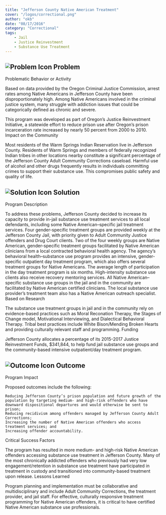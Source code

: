 ```yaml
---
title: "Jefferson County Native American Treatment"
cover: "/logos/correctional.png"
author: "okb"
date: "08/17/2016"
category: "Correctional"
tags:
    - Jail
    - Justice Reinvestment
    - Substance Use Treatment  
---
```


## ![Problem Icon](https://github.com/google/material-design-icons/raw/master/alert/1x_web/ic_error_outline_black_48dp.png "Problem") Problem

Problematic Behavior or Activity

Based on data provided by the Oregon Criminal Justice Commission, arrest rates among Native Americans in Jefferson County have been disproportionately high. Among Native Americans involved in the criminal justice system, many struggle with addiction issues that could be categorically defined as chronic and severe.

This program was developed as part of Oregon’s Justice Reinvestment Initiative, a statewide effort to reduce prison use after Oregon’s prison incarceration rate increased by nearly 50 percent from 2000 to 2010.
Impact on the Community

Most residents of the Warm Springs Indian Reservation live in Jefferson County. Residents of Warm Springs and members of federally recognized Indian tribes in other locations nearby constitute a significant percentage of the Jefferson County Adult Community Corrections caseload. Harmful use of alcohol and other drugs frequently results in individuals committing crimes to support their substance use. This compromises public safety and quality of life. 
## ![Solution Icon](https://github.com/google/material-design-icons/raw/master/action/1x_web/ic_lightbulb_outline_black_48dp.png "Solution") Solution
Program Description

To address these problems, Jefferson County decided to increase its capacity to provide in-jail substance use treatment services to all local defendants, including some Native American–specific jail treatment services. Four gender-specific treatment groups are provided weekly at the Jefferson County Jail, with priority given to Adult Community Justice offenders and Drug Court clients. Two of the four weekly groups are Native American, gender-specific treatment groups facilitated by Native American clinicians from a local contracted behavioral health agency. The agency’s behavioral health–substance use program provides an intensive, gender-specific outpatient day treatment program, which also offers several treatment groups for Native Americans. The average length of participation in the day treatment program is six months. High-intensity substance use clients also receive recovery mentoring services. All Native American–specific substance use groups in the jail and in the community are facilitated by Native American certified clinicians. The local substance use provider’s treatment team also has a Native American outreach specialist.
Based on Research

The substance use treatment groups in jail and in the community rely on evidence-based practices such as Moral Reconation Therapy, the Stages of Change model, Motivational Interviewing, and Dialectical Behavioral Therapy. Tribal best practices include White Bison/Mending Broken Hearts and providing culturally relevant staff and programming.
Funding

Jefferson County allocates a percentage of its 2015-2017 Justice Reinvestment Funds, $341,844, to help fund jail substance use groups and the community-based intensive outpatient/day treatment program.
## ![Outcome Icon](https://github.com/google/material-design-icons/raw/master/action/1x_web/ic_view_list_black_48dp.png "Outcome") Outcome
Program Impact

Proposed outcomes include the following:

    Reducing Jefferson County’s prison population and future growth of the population by targeting medium- and high-risk offenders who have downward dispositional departures and would otherwise be sent to prison;
    Reducing recidivism among offenders managed by Jefferson County Adult Corrections;
    Increasing the number of Native American offenders who access treatment services; and
    Increasing offender accountability.

Critical Success Factors

The program has resulted in more medium- and high-risk Native American offenders accessing substance use treatment in Jefferson County. Many of the most chronically addicted offenders who previously had very low engagement/retention in substance use treatment have participated in treatment in custody and transitioned into community-based treatment upon release.
Lessons Learned

Program planning and implementation must be collaborative and multidisciplinary and include Adult Community Corrections, the treatment provider, and jail staff. For effective, culturally responsive treatment programming for Native American offenders, it is critical to have certified Native American substance use professionals.